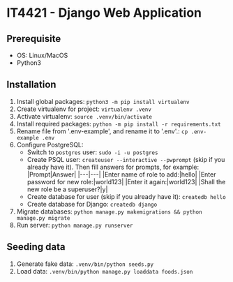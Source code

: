 # IT4421 - Django Web Application

## Prerequisite

- OS: Linux/MacOS
- Python3

## Installation

1. Install global packages: `python3 -m pip install virtualenv`
2. Create virtualenv for project: `virtualenv .venv`
3. Activate virtualenv: `source .venv/bin/activate`
4. Install required packages: `python -m pip install -r requirements.txt`
5. Rename file from '.env-example', and rename it to '.env'.: `cp .env-example .env`
6. Configure PostgreSQL:
    - Switch to `postgres` user: `sudo -i -u postgres`
    - Create PSQL user: `createuser --interactive --pwprompt` (skip if you already have it). Then fill answers for
      prompts, for example:
      |Prompt|Answer| |---|---| |Enter name of role to add:|hello| |Enter password for new role:|world123| |Enter it
      again:|world123| |Shall the new role be a superuser?|y|
    - Create database for user (skip if you already have it): `createdb hello`
    - Create database for Django: `createdb django`
7. Migrate databases: `python manage.py makemigrations && python manage.py migrate`
8. Run server: `python manage.py runserver`

## Seeding data

1. Generate fake data: `.venv/bin/python seeds.py`
2. Load data: `.venv/bin/python manage.py loaddata foods.json`